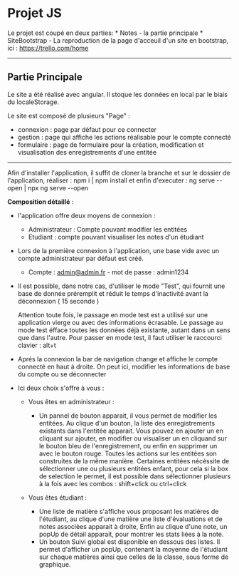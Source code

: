 # Projet JS

Le projet est coupé en deux parties:
	* Notes - la partie principale
	* SiteBootstrap - La reproduction de la page d'acceuil d'un site en bootstrap, ici : https://trello.com/home

-----------------------------

## Partie Principale

Le site a été réalisé avec angular. Il stoque les données en local par le biais du localeStorage.


Le site est composé de plusieurs "Page" :

 * connexion : page par défaut pour ce connecter
 * gestion : page qui affiche les actions réalisable pour le compte connecté
 * formulaire : page de formulaire pour la création, modification et visualisation des enregistrements d'une entitée

******************************

Afin d'installer l'application, il suffit de cloner la branche et sur le dossier de l'application, réaliser : npm i | npm install
et enfin d'executer : ng serve --open | npx ng serve --open

__Composition détaillé__ :

 * l'application offre deux moyens de connexion :
   * Administrateur : Compte pouvant modifier les entitées
   * Etudiant : compte pouvant visualiser les notes d'un étudiant

 * Lors de la première connexion à l'application, une base vide avec un compte administrateur par défaut est créé.
   * Compte : admin@admin.fr - mot de passe : admin1234
 * Il est possible, dans notre cas, d'utiliser le mode "Test", qui fournit une base de donnée préremplit et réduit le temps d'inactivité avant la déconnexion ( 15 seconde )


	Attention toute fois, le passage en mode test est a utilisé sur une application vierge ou avec des informations écrasable.
	Le passage au mode test éfface toutes les données déjà existante, autant dans un sens que dans l'autre.
	Pour passer en mode test, il faut utiliser le raccourci clavier : alt+t


 * Aprés la connexion la bar de navigation change et affiche le compte connecté en haut à droite.
	On peut ici, modifier les informations de base du compte ou se déconnecter
 * Ici deux choix s'offre à vous :
   * Vous êtes en administrateur :
     * Un pannel de bouton apparait, il vous permet de modifier les entitées.
		Au clique d'un bouton, la liste des enregistrements existants dans l'entitée apparait.
		Vous pouvez en ajouter un en cliquant sur ajouter, en modifier ou visualiser un en cliquand sur le bouton bleu de l'enregistrement,
		 ou enfin en supprimer un avec le bouton rouge.
		Toutes les actions sur les entitées son construites de la même manière.
		Certaines entitées nécéssite de sélectionner une ou plusieurs entitées enfant, pour cela si la box de selection le permet, 
		il est possible dans sélectionner plusieurs à la fois avec les combos : shift+click ou ctrl+click

   * Vous êtes étudiant :
     * Une liste de matière s'affiche vous proposant les matières de l'étudiant,
		au clique d'une matière une liste d'évaluations et de notes associèes apparait à droite,
		Enfin au clique d'une note, un popUp de détail apparait, pour montrer les stats liées à la note.
     * Un bouton Suivi global est disponible en dessous des listes. 
		Il permet d'afficher un popUp, contenant la moyenne de l'étudiant sur chaque matières ainsi que celles de la classe, sous forme de graphique.